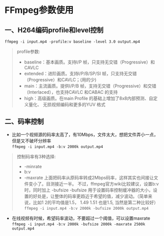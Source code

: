 # FFmpeg参数使用
## 一、H264编码profile和level控制
`ffmpeg -i input.mp4 -profile:v baseline -level 3.0 output.mp4` 
 >profile参数:   
 >- baseline：基本画质。支持I/P 帧，只支持无交错（Progressive）和CAVLC
 >- extended：进阶画质。支持I/P/B/SP/SI 帧，只支持无交错（Progressive）和CAVLC；(用的少) 
 >- main：主流画质。提供I/P/B 帧，支持无交错（Progressive）和交错（Interlaced），也支持CAVLC 和CABAC 的支持
 >- high：高级画质。在main Profile 的基础上增加了8x8内部预测、自定义量化、 无损视频编码和更多的YUV 格式

## 二、码率控制
*   比如一个视频源的码率太高了，有10Mbps，文件太大，想把文件弄小一点，但是又不破坏分辨率   
`ffmpeg -i input.mp4 -b:v 2000k output.mp4` 
  >控制码率有3种选择:   
  >- -minrate
  >- b:v 
  >- -maxrate
  上面把码率从原码率转成2Mbps码率，这样其实也间接让文件变小了。目测接近一半。 不过，ffmpeg官方wiki比较建议，设置b:v时，同时加上 -bufsize -bufsize 用于设置码率控制缓冲器的大小，设置的好处是，让整体的码率更趋近于希望的值，减少波动。（简单来说，比如1 2的平均值是1.5， 1.49 1.51 也是1.5, 当然是第二种比较好）    
  `ffmpeg -i input.mp4 -b:v 2000k -bufsize 2000k output.mp4` 
*   在线视频有时候，希望码率波动，不要超过一个阈值，可以设置maxrate
  `ffmpeg -i input.mp4 -b:v 2000k -bufsize 2000k -maxrate 2500k output.mp4`
  
      

    
